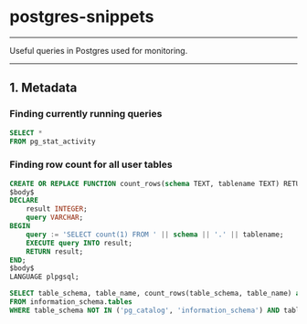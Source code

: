 # postgres-snippets
-------------------

Useful queries in Postgres used for monitoring.

----

## 1. Metadata

### Finding currently running queries
```sql
SELECT *
FROM pg_stat_activity
```

### Finding row count for all user tables
```sql
CREATE OR REPLACE FUNCTION count_rows(schema TEXT, tablename TEXT) RETURNS INTEGER AS
$body$
DECLARE
    result INTEGER;
    query VARCHAR;
BEGIN
    query := 'SELECT count(1) FROM ' || schema || '.' || tablename;
    EXECUTE query INTO result;
    RETURN result;
END;
$body$
LANGUAGE plpgsql;

SELECT table_schema, table_name, count_rows(table_schema, table_name) as rowcount_total
FROM information_schema.tables
WHERE table_schema NOT IN ('pg_catalog', 'information_schema') AND table_type = 'BASE TABLE'

```
